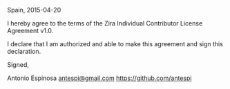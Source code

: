Spain, 2015-04-20

I hereby agree to the terms of the Zira Individual Contributor License
Agreement v1.0.

I declare that I am authorized and able to make this agreement and sign this
declaration.

Signed,

Antonio Espinosa antespi@gmail.com https://github.com/antespi